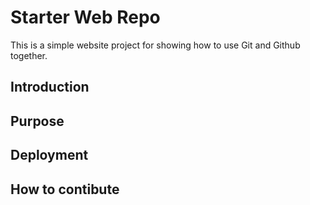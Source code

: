 # Starter Web Repo

This is a simple website project for showing how to use Git and Github together.

## Introduction

## Purpose

## Deployment

## How to contibute
